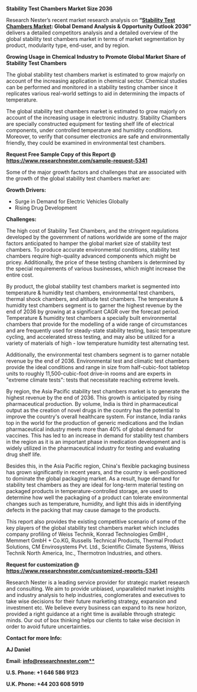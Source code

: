 ﻿**Stability Test Chambers Market Size 2036**

Research Nester’s recent market research analysis on **“[Stability Test Chambers Market](https://www.researchnester.com/reports/stability-test-chambers-market/5341): Global Demand Analysis & Opportunity Outlook 2036”** delivers a detailed competitors analysis and a detailed overview of the global stability test chambers market in terms of market segmentation by product, modularity type, end-user, and by region. 

**Growing Usage in Chemical Industry to Promote Global Market Share of Stability Test Chambers**

The global stability test chambers market is estimated to grow majorly on account of the increasing application in chemical sector. Chemical studies can be performed and monitored in a stability testing chamber since it replicates various real-world settings to aid in determining the impacts of temperature.

The global stability test chambers market is estimated to grow majorly on account of the increasing usage in electronic industry. Stability Chambers are specially constructed equipment for testing shelf life of electrical components, under controlled temperature and humidity conditions. Moreover, to verify that consumer electronics are safe and environmentally friendly, they could be examined in environmental test chambers.

**Request Free Sample Copy of this Report @ <https://www.researchnester.com/sample-request-5341>** 

Some of the major growth factors and challenges that are associated with the growth of the global stability test chambers market are:

**Growth Drivers:**

- Surge in Demand for Electric Vehicles Globally
- Rising Drug Development

**Challenges:**

The high cost of Stability Test Chambers, and the stringent regulations developed by the government of nations worldwide are some of the major factors anticipated to hamper the global market size of stability test chambers. To produce accurate environmental conditions, stability test chambers require high-quality advanced components which might be pricey. Additionally, the price of these testing chambers is determined by the special requirements of various businesses, which might increase the entire cost.

By product, the global stability test chambers market is segmented into temperature & humidity test chambers, environmental test chambers, thermal shock chambers, and altitude test chambers. The temperature & humidity test chambers segment is to garner the highest revenue by the end of 2036 by growing at a significant CAGR over the forecast period. Temperature & humidity test chambers a specially built environmental chambers that provide for the modelling of a wide range of circumstances and are frequently used for steady-state stability testing, basic temperature cycling, and accelerated stress testing, and may also be utilized for a variety of materials of high - low temperature humidity test alternating test.

Additionally, the environmental test chambers segment is to garner notable revenue by the end of 2036. Environmental test and climatic test chambers provide the ideal conditions and range in size from half-cubic-foot tabletop units to roughly 11,500-cubic-foot drive-in rooms and are experts in "extreme climate tests": tests that necessitate reaching extreme levels.

By region, the Asia Pacific stability test chambers market is to generate the highest revenue by the end of 2036. This growth is anticipated by rising pharmaceutical production. By volume, India is third in pharmaceutical output as the creation of novel drugs in the country has the potential to improve the country's overall healthcare system. For instance, India ranks top in the world for the production of generic medications and the Indian pharmaceutical industry meets more than 40% of global demand for vaccines. This has led to an increase in demand for stability test chambers in the region as it is an important phase in medication development and is widely utilized in the pharmaceutical industry for testing and evaluating drug shelf life.

Besides this, in the Asia Pacific region, China's flexible packaging business has grown significantly in recent years, and the country is well-positioned to dominate the global packaging market. As a result, huge demand for stability test chambers as they are ideal for long-term material testing on packaged products in temperature-controlled storage, are used to determine how well the packaging of a product can tolerate environmental changes such as temperature, humidity, and light this aids in identifying defects in the packing that may cause damage to the products.

This report also provides the existing competitive scenario of some of the key players of the global stability test chambers market which includes company profiling of Weiss Technik, Konrad Technologies GmBH , Memmert GmbH + Co.KG, Russells Technical Products, Thermal Product Solutions, CM Envirosystems Pvt. Ltd., Scientific Climate Systems, Weiss Technik North America, Inc., Thermotron Industries, and others.

**Request for customization @ <https://www.researchnester.com/customized-reports-5341>**  

Research Nester is a leading service provider for strategic market research and consulting. We aim to provide unbiased, unparalleled market insights and industry analysis to help industries, conglomerates and executives to take wise decisions for their future marketing strategy, expansion and investment etc. We believe every business can expand to its new horizon, provided a right guidance at a right time is available through strategic minds. Our out of box thinking helps our clients to take wise decision in order to avoid future uncertainties.

**Contact for more Info:**

**AJ Daniel**

**Email: [info@researchnester.com**](mailto:info@researchnester.com)**

**U.S. Phone: +1 646 586 9123** 

**U.K. Phone: +44 203 608 5919**
